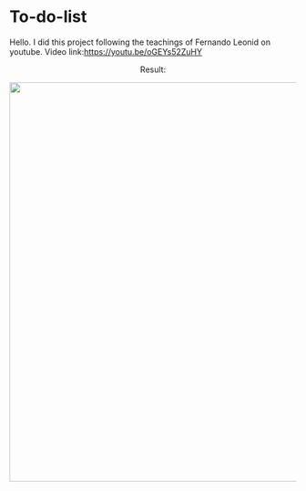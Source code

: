 # To-do-list
Hello. I did this project following the teachings of Fernando Leonid on youtube. Video link:https://youtu.be/oGEYs52ZuHY

<p align="center">Result:</p>

<div align="center">
<img src="https://user-images.githubusercontent.com/105602909/189661243-d16b71d2-737e-45fe-acf1-87483fabae83.png" width="700px" />
</div>
